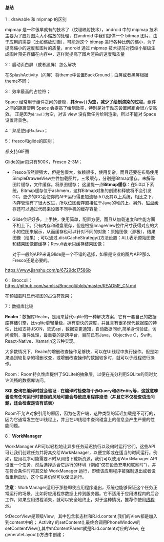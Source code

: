 #### 总结

1：drawable 和 mipmap 的区别

mipmap 是一种很早就有的技术了（纹理映射技术），android 中的 mipmap 技术主要为了应对图片大小缩放的处理，在android 中我们提供一个 bitmap 图片，由于应用的需要（比如缩放动画），可能对这个 bitmap 进行各种比例的缩小，为了提高缩小的速度和图片的质量，android 通过 mipmap 技术提前对按缩小层级生成图片预先存储在内存中，这样就提高了图片渲染的速度和质量

2：启动页白屏（或者黑屏）怎么解决

在SplashActivity（闪屏）将theme中设置BackGround；白屏或者黑屏根据theme不同；

3：效率最高的占位符；

Space 经常用于组件之间的缝隙，**其`draw()`为空，减少了绘制渲染的过程**。组件之间的距离使用 Space 会提高了绘制效率，特别是对于动态设置间距会很方便高效。 
正是因为`draw()`为空，对该 view 没有做任务绘制渲染，所以不能对 Space 设置背景色。

4：熟悉使用RxJava；

5：fresco和glide的区别；

都支持GIF图

Glide的jar包只有500K，Fresco 2-3M；

- Fresco虽然很强大，但是包很大，依赖很多，使用复杂，而且还要在布局使用SimpleDraweeView控件加载图片。三级缓存，分别是Bitmap缓存，未解码图片缓存，文件缓存。将原图缓存；
   这里提一点**Bitmap缓存**：在5.0以下系统，Bitmap缓存位于ashmem，这样Bitmap对象的创建和释放将不会引发GC，更少的GC会使你的APP运行得更加流畅.5.0及其以上系统，相比之下，内存管理有了很大改进，所以位图缓存直接位于Java的堆的上。另外，磁盘缓存还可以通过代码来设置不同手机的缓存容量：

  

- Glide会轻好多，上手快，使用简单，配置方便，而且从加载速度和性能方面不相上下。只有内存和磁盘缓存，但是根据ImageView控件尺寸获得对应的大小的位图来展示，从而缓存也可以针对不同的对象：原始图像（源极），结果图像（结果）; 可以通过.diskCacheStrategy()方法设置：ALL表示原始图像和结果图像都缓存；Result表示只缓存结果图像；

  对于一般的APP来说Glide是一个不错的选择，如果是专业的图片APP那么Fresco还是必要的。

<https://www.jianshu.com/p/6729dc17586b>



6：Broccoli：<https://github.com/samlss/Broccoli/blob/master/README_CN.md>

在预加载时显示视图的占位符效果；

7：数据库比较

**Realm**：数据库Realm，是用来替代sqlite的一种解决方案，它有一套自己的数据库存储引擎，比sqlite更轻量级，拥有更快的速度，并且具有很多现代数据库的特性，比如支持JSON，流式api，数据变更通知，自动数据同步,简单身份验证，访问控制，事件处理，最重要的是跨平台，目前已有Java，Objective C，Swift，React-Native，Xamarin这五种实现。

大多数情况下，Realm的增删改查操作足够快，可以在UI线程中执行操作。但是如果遇到较复杂的增删改查，或增删改查操作的数据较多时，就可以子线程进行操作。



Room：Room持久性库提供了SQLite的抽象层，以便在充分利用SQLite的同时允许流畅的数据库访问。

**SQL查询在编译时就会验证 - 在编译时检查每个@Query和@Entity等，这就意味着没有任何运行时错误的风险可能会导致应用程序崩溃（并且它不仅检查语法问题，还会检查是否有该表）**



Room不允许对象引用的原因，因为在客户端，这种类型的延迟加载是不可行的，因为它通常发生在UI线程上，并且在UI线程中查询磁盘上的信息会产生严重的性能问题。



8：**WorkManager**

WorkManager API可以轻松地让异步任务延迟执行以及何时运行它们，这些API可让我们创建任务并将其交给WorkManager，以便立即或在适当的时间运行。例如，应用程序可能需要不时从网络下载新资源，我们可以使用WorkManager API设置一个任务，然后选择适合它运行的环境（例如“仅在设备充电和联网时”），并在符合条件时将其交给 WorkManager 运行，即使该应用程序被强制退出或者设备重新启动，这个任务仍然可以保证运行。



**注意**：WorkManager适用于那些即使应用程序退出，系统也能够保证这个任务正常运行的场景，比如将应用程序数据上传到服务器。它不适用于应用进程内的后台工作，如果应用进程消失，就可以安全地终止，对于这种情况，推荐你使用[线程池](https://developer.android.google.cn/training/multiple-threads/create-threadpool#ThreadPool)。


9:DecorView是顶级View，其中包含状态栏和R.id.content;我们的View都是加入到content中的；
Activity 的setContent(),最终会调用PhoneWindow的setContentView(),其中mContentParent就是R.id.content对应的View;
在generateLayout()方法中创建；







